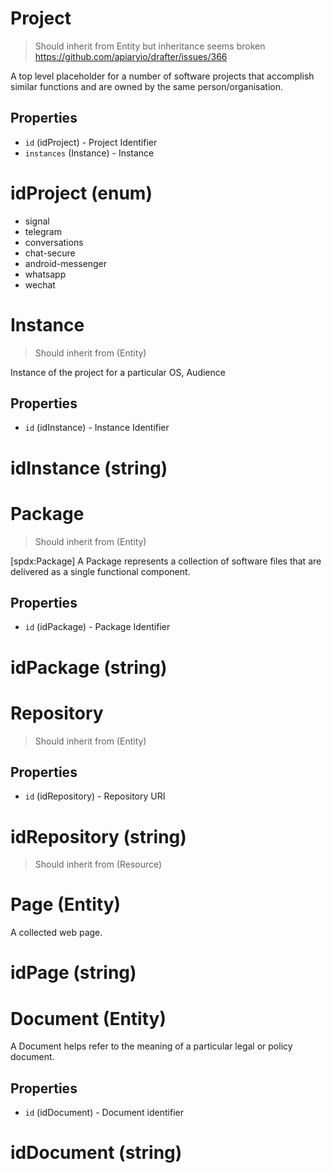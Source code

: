 # Project

> Should inherit from Entity but inheritance seems broken https://github.com/apiaryio/drafter/issues/366

A top level placeholder for a number of software projects that accomplish similar functions and are owned by the same person/organisation.

## Properties

 - `id` (idProject) - Project Identifier
 - `instances` (Instance) - Instance

# idProject (enum)

 - signal
 - telegram
 - conversations
 - chat-secure
 - android-messenger
 - whatsapp
 - wechat

# Instance

> Should inherit from (Entity)

Instance of the project for a particular OS, Audience

## Properties

 - `id` (idInstance) - Instance Identifier

# idInstance (string)

# Package

> Should inherit from (Entity)

[spdx:Package] A Package represents a collection of software files that are delivered as a single functional component.

## Properties

- `id` (idPackage) - Package Identifier

# idPackage (string)

# Repository

> Should inherit from (Entity)

## Properties

- `id` (idRepository) - Repository URI

# idRepository (string)

> Should inherit from (Resource)

# Page (Entity)

A collected web page.

# idPage (string)

# Document (Entity)

A Document helps refer to the meaning of a particular legal or policy document.

## Properties

 - `id` (idDocument) - Document identifier

# idDocument (string)
